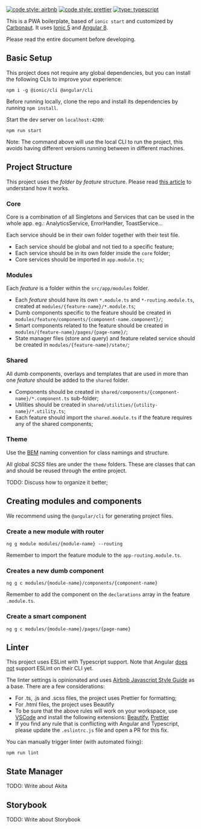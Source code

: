 <a href="https://github.com/airbnb/javascript">
    <img alt="code style: airbnb" src="https://badgen.net/badge/eslint/airbnb/ff5a5f?icon=airbnb"></a>
<a href="https://github.com/prettier/prettier">
    <img alt="code style: prettier" src="https://img.shields.io/badge/code_style-prettier-ff69b4.svg?style=flat-square"></a>
<a href="https://www.typescriptlang.org/">
    <img alt="type: typescript" src="https://img.shields.io/npm/types/typescript.svg"></a>

This is a PWA boilerplate, based of `ionic start` and customized by [Carbonaut](http://carbonaut.io/). It uses [Ionic 5](https://ionicframework.com/) and [Angular 8](http://angular.io/).

Please read the entire document before developing.

## Basic Setup

This project does not require any global dependencies, but you can install the following CLIs to improve your experience:

```
npm i -g @ionic/cli @angular/cli
```

Before running locally, clone the repo and install its dependencies by running `npm install`.

Start the dev server on `localhost:4200`:

```
npm run start
```

Note: The command above will use the local CLI to run the project, this avoids having different versions running between in different machines.

## Project Structure

This project uses the _folder by feature_ structure. Please read [this article](https://medium.com/swlh/angular-organizing-features-and-modules-e582611a720e) to understand how it works.

### Core

Core is a combination of all Singletons and Services that can be used in the whole app. eg.: AnalyticsService, ErrorHandler, ToastService...

Each service should be in their own folder together with their test file.

- Each service should be global and not tied to a specific feature;
- Each service should be in its own folder inside the `core` folder;
- Core services should be imported in `app.module.ts`;

### Modules

Each _feature_ is a folder within the `src/app/modules` folder.

- Each _feature_ should have its own `*.module.ts` and `*-routing.module.ts`, created at `modules/{feature-name}/*.module.ts`;
- Dumb components specific to the feature should be created in `modules/feature/components/{component-name.component}/`;
- Smart components related to the feature should be created in `modules/{feature-name}/pages/{page-name}/`;
- State manager files (store and query) and feature related service should be created in `modules/{feature-name}/state/`;

### Shared

All dumb components, overlays and templates that are used in more than one _feature_ should be added to the `shared` folder.

- Components should be created in `shared/components/{component-name}/*.component.ts` sub-folder;
- Utilities should be created in `shared/utilities/{utility-name}/*.utility.ts`;
- Each feature should import the `shared.module.ts` if the feature requires any of the shared components;

### Theme

Use the [BEM](http://getbem.com/introduction/) naming convention for class namings and structure.

All global _SCSS_ files are under the `theme` folders. These are classes that can and should be reused through the entire project.

TODO: Discuss how to organize it better;

## Creating modules and components

We recommend using the `@angular/cli` for generating project files.

### Create a new module with router

```
ng g module modules/{module-name} --routing
```

Remember to import the feature module to the `app-routing.module.ts`.

### Creates a new dumb component

```
ng g c modules/{module-name}/components/{component-name}
```

Remember to add the component on the `declarations` array in the feature `.module.ts`.

### Create a smart component

```
ng g c modules/{module-name}/pages/{page-name}
```

## Linter

This project uses ESLint with Typescript support. Note that Angular [does not](https://github.com/angular/angular-cli/issues/13732) support ESLint on their CLI yet.

The linter settings is opinionated and uses [Airbnb Javascript Style Guide](https://github.com/airbnb/javascript) as a base. There are a few considerations:

- For .ts, .js and .scss files, the project uses Prettier for formatting;
- For .html files, the project uses Beautify
- To be sure that the above rules will work on your workspace, use [VSCode](https://code.visualstudio.com/) and install the following extensions: [Beautify](https://marketplace.visualstudio.com/items?itemName=HookyQR.beautify), [Prettier](https://github.com/prettier/prettier-vscode)
- If you find any rule that is conflicting with Angular and Typescript, please update the `.eslintrc.js` file and open a PR for this fix.

You can manually trigger linter (with automated fixing):

```
npm run lint
```

## State Manager

TODO: Write about Akita

## Storybook

TODO: Write about Storybook

